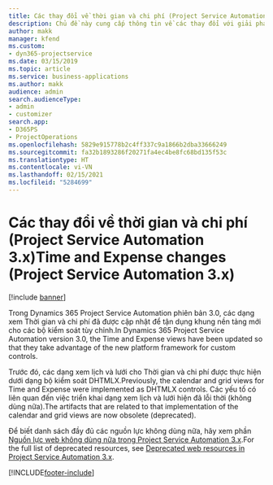 ```yaml
---
title: Các thay đổi về thời gian và chi phí (Project Service Automation 3.x)
description: Chủ đề này cung cấp thông tin về các thay đổi với giải pháp cho Thời gian và chi phí.
author: makk
manager: kfend
ms.custom:
- dyn365-projectservice
ms.date: 03/15/2019
ms.topic: article
ms.service: business-applications
ms.author: makk
audience: admin
search.audienceType:
- admin
- customizer
search.app:
- D365PS
- ProjectOperations
ms.openlocfilehash: 5829e915778b2c4ff337c9a1866b2dba33666249
ms.sourcegitcommit: fa32b1893286f20271fa4ec4be8fc68bd135f53c
ms.translationtype: HT
ms.contentlocale: vi-VN
ms.lasthandoff: 02/15/2021
ms.locfileid: "5284699"
---
```

# <a name="time-and-expense-changes-project-service-automation-3x"></a><span data-ttu-id="1bc9d-103">Các thay đổi về thời gian và chi phí (Project Service Automation 3.x)</span><span class="sxs-lookup"><span data-stu-id="1bc9d-103">Time and Expense changes (Project Service Automation 3.x)</span></span>

[!include [banner](../../includes/psa-now-project-operations.md)]

<span data-ttu-id="1bc9d-104">Trong Dynamics 365 Project Service Automation phiên bản 3.0, các dạng xem Thời gian và chi phí đã được cập nhật để tận dụng khung nền tảng mới cho các bộ kiểm soát tùy chỉnh.</span><span class="sxs-lookup"><span data-stu-id="1bc9d-104">In Dynamics 365 Project Service Automation version 3.0, the Time and Expense views have been updated so that they take advantage of the new platform framework for custom controls.</span></span>

<span data-ttu-id="1bc9d-105">Trước đó, các dạng xem lịch và lưới cho Thời gian và chi phí được thực hiện dưới dạng bộ kiểm soát DHTMLX.</span><span class="sxs-lookup"><span data-stu-id="1bc9d-105">Previously, the calendar and grid views for Time and Expense were implemented as DHTMLX controls.</span></span> <span data-ttu-id="1bc9d-106">Các yếu tố có liên quan đến việc triển khai dạng xem lịch và lưới hiện đã lỗi thời (không dùng nữa).</span><span class="sxs-lookup"><span data-stu-id="1bc9d-106">The artifacts that are related to that implementation of the calendar and grid views are now obsolete (deprecated).</span></span>

<span data-ttu-id="1bc9d-107">Để biết danh sách đầy đủ các nguồn lực không dùng nữa, hãy xem phần [Nguồn lực web không dùng nữa trong Project Service Automation 3.x](web-resources-deprecated-v3.x.md).</span><span class="sxs-lookup"><span data-stu-id="1bc9d-107">For the full list of deprecated resources, see [Deprecated web resources in Project Service Automation 3.x](web-resources-deprecated-v3.x.md).</span></span>


[!INCLUDE[footer-include](../../includes/footer-banner.md)]